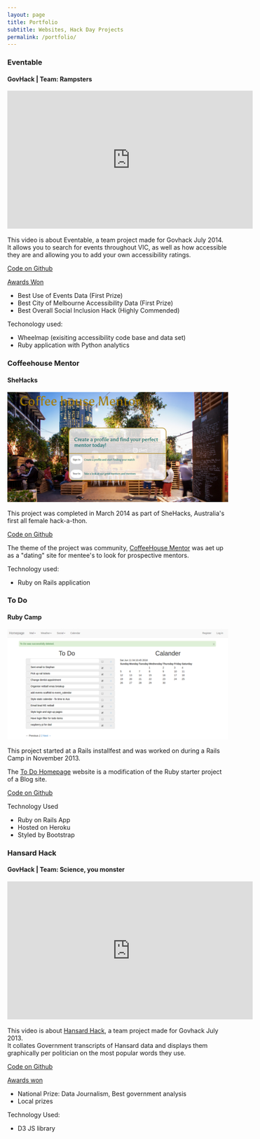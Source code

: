 ```yaml
---
layout: page
title: Portfolio
subtitle: Websites, Hack Day Projects
permalink: /portfolio/
---
```


<div class="portfolio-page">
  <h3>Eventable</h3>
  <h4>GovHack | Team: Rampsters</h4>
  <iframe width="560" height="315" src="https://www.youtube.com/embed/Vzc_vsdvwZk" frameborder="0" allowfullscreen></iframe>
  <div>
    <p>
      This video is about Eventable, a  team project made for Govhack July 2014.<br>
      It allows you to search for events throughout VIC, as well as how accessible they are and allowing you to add your own accessibility ratings.
    </p>
    <p>
      <a href="https://github.com/event-able/event-able" target="_blank">Code on Github</a>
    </p>
    <p>
      <a href="https://www.govhack.org/2014-winners/" target="_blank">Awards Won</a></p>
    <ul>
      <li>Best Use of Events Data (First Prize)</li>
      <li>Best City of Melbourne Accessibility Data (First Prize)</li>
      <li>Best Overall Social Inclusion Hack (Highly Commended)</li>
    </ul>
    <p>Techonology used:</p>
    <ul>
      <li>Wheelmap (exisiting accessibility code base and data set)</li>
      <li>Ruby application with Python analytics</li>
    </ul>
  </div>
  <h3>Coffeehouse Mentor</h3>
  <h4>SheHacks</h4>
  <img src="/img/mentorme.png" alt="mentorme">
  <div>
    <p>This project was completed in March 2014 as part of SheHacks, Australia's first all female hack-a-thon.</p>
    <p><a href="https://github.com/Rhiana/mentorme" target="_blank">Code on Github</a></p>
    <p>The theme of the project was community, <a href="http://coffee-house-mentor.herokuapp.com/" target="_blank">CoffeeHouse Mentor</a> was aet up as a "dating" site for mentee's to look for prospective mentors.</p>
    <p>Technology used:</p>
    <ul>
      <li>Ruby on Rails application</li>
    </ul>
  </div>
  <h3>To Do</h3>
  <h4>Ruby Camp</h4>
  <img src="/img/todo.png" alt="to do app">
  <div>
    <p>This project started at a Rails installfest and was worked on during a Rails Camp in November 2013.</p>
    <p>The <a href="http://rhianashomepage.herokuapp.com/todos" target="_blank">To Do Homepage</a> website is a modification of the Ruby starter project of a Blog site.</p>
    <p><a href="https://github.com/Rhiana/homepage" target="_blank">Code on Github</a></p>
    <p>Technology Used</p>
    <ul>
      <li>Ruby on Rails App</li>
      <li>Hosted on Heroku</li>
      <li>Styled by Bootstrap</li>
    </ul>
  </div>
  <h3>Hansard Hack</h3>
  <h4>GovHack | Team: Science, you monster</h4>
  <iframe width="560" height="315" src="https://www.youtube.com/embed/9g0Tt3syInI" frameborder="0" allowfullscreen></iframe>
  <div>
    <p>
      This video is about <a href="http://2013.hackerspace.govhack.org/?q=groups/hansard-hack" target="_blank">Hansard Hack</a>, a team project made for Govhack July 2013.<br>
      It collates Government transcripts of Hansard data and displays them graphically per politician on the most popular words they use.
    </p>
    <p>
      <a href="https://github.com/DanielHeath/hansard-hack" target="_black">Code on Github</a>
    </p>
    <p><a href="http://archive.govhack.org/2013-winners/" target="_blank">Awards won</a></p>
    <ul>
      <li>National Prize: Data Journalism, Best government analysis</li>
      <li>Local prizes</li>
    </ul>
    <p>Technology Used:</p>
    <ul>
      <li>D3 JS library</li>
    </ul>
  </div>
</div>